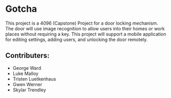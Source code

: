 # Gotcha

This project is a 4096 (Capstone) Project for a door locking mechanism. The door will use image recognition to allow users
into their homes or work places without requiring a key. This project will support a mobile application for editing settings,
adding users, and unlocking the door remotely. 

## Contributers:

* George Ward
* Luke Malloy
* Tristen Luetkenhaus
* Gwen Werner
* Skylar Trendley
